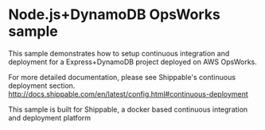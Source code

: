 Node.js+DynamoDB OpsWorks sample
================================

This sample demonstrates how to setup continuous integration and deployment for a Express+DynamoDB project deployed on AWS OpsWorks.

For more detailed documentation, please see Shippable's continuous deployment section.  http://docs.shippable.com/en/latest/config.html#continuous-deployment

This sample is built for Shippable, a docker based continuous integration and deployment platform
